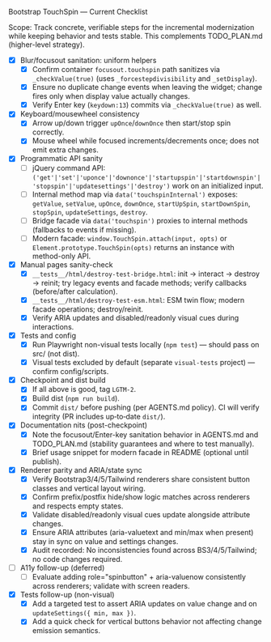 Bootstrap TouchSpin — Current Checklist

Scope: Track concrete, verifiable steps for the incremental modernization while keeping behavior and tests stable. This complements TODO_PLAN.md (higher-level strategy).

- [x] Blur/focusout sanitation: uniform helpers
  - [x] Confirm container `focusout.touchspin` path sanitizes via `_checkValue(true)` (uses `_forcestepdivisibility` and `_setDisplay`).
  - [x] Ensure no duplicate change events when leaving the widget; change fires only when display value actually changes.
  - [x] Verify Enter key (`keydown:13`) commits via `_checkValue(true)` as well.

- [x] Keyboard/mousewheel consistency
  - [x] Arrow up/down trigger `upOnce`/`downOnce` then start/stop spin correctly.
  - [x] Mouse wheel while focused increments/decrements once; does not emit extra changes.

- [x] Programmatic API sanity
  - [ ] jQuery command API: `('get'|'set'|'uponce'|'downonce'|'startupspin'|'startdownspin'|'stopspin'|'updatesettings'|'destroy')` work on an initialized input.
  - [ ] Internal method map via `data('touchspinInternal')` exposes: `getValue`, `setValue`, `upOnce`, `downOnce`, `startUpSpin`, `startDownSpin`, `stopSpin`, `updateSettings`, `destroy`.
  - [ ] Bridge facade via `data('touchspin')` proxies to internal methods (fallbacks to events if missing).
  - [ ] Modern facade: `window.TouchSpin.attach(input, opts)` or `Element.prototype.TouchSpin(opts)` returns an instance with method-only API.

- [x] Manual pages sanity-check
  - [x] `__tests__/html/destroy-test-bridge.html`: init → interact → destroy → reinit; try legacy events and facade methods; verify callbacks (before/after calculation).
  - [x] `__tests__/html/destroy-test-esm.html`: ESM twin flow; modern facade operations; destroy/reinit.
  - [x] Verify ARIA updates and disabled/readonly visual cues during interactions.

- [x] Tests and config
  - [x] Run Playwright non-visual tests locally (`npm test`) — should pass on src/ (not dist).
  - [x] Visual tests excluded by default (separate `visual-tests` project) — confirm config/scripts.

- [x] Checkpoint and dist build
  - [x] If all above is good, tag `LGTM-2`.
  - [x] Build dist (`npm run build`).
  - [x] Commit `dist/` before pushing (per AGENTS.md policy). CI will verify integrity (PR includes up‑to‑date `dist/`).

- [x] Documentation nits (post-checkpoint)
  - [x] Note the focusout/Enter-key sanitation behavior in AGENTS.md and TODO_PLAN.md (stability guarantees and where to test manually).
  - [x] Brief usage snippet for modern facade in README (optional until publish).

- [x] Renderer parity and ARIA/state sync
  - [x] Verify Bootstrap3/4/5/Tailwind renderers share consistent button classes and vertical layout wiring.
  - [x] Confirm prefix/postfix hide/show logic matches across renderers and respects empty states.
  - [x] Validate disabled/readonly visual cues update alongside attribute changes.
  - [x] Ensure ARIA attributes (aria-valuetext and min/max when present) stay in sync on value and settings changes.
  - [x] Audit recorded: No inconsistencies found across BS3/4/5/Tailwind; no code changes required.

- [ ] A11y follow-up (deferred)
  - [ ] Evaluate adding role="spinbutton" + aria-valuenow consistently across renderers; validate with screen readers.

- [x] Tests follow-up (non-visual)
  - [x] Add a targeted test to assert ARIA updates on value change and on `updateSettings({ min, max })`.
  - [x] Add a quick check for vertical buttons behavior not affecting change emission semantics.
